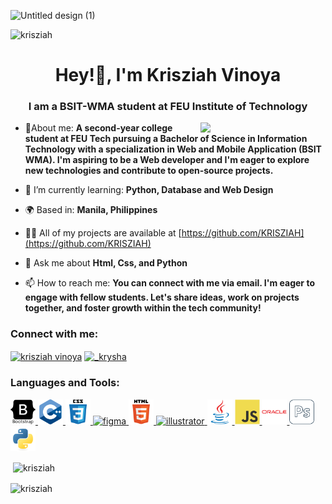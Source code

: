  ![Untitled design (1)](https://github.com/KRISZIAH/KRISZIAH/assets/155798339/e3be8d98-a527-4043-9dea-2e21b930e851) 
<p align="left"> <img src="https://komarev.com/ghpvc/?username=krisziah&label=Profile%20views&color=0e75b6&style=flat" alt="krisziah" /> </p>
<h1 align="center">Hey!👋, I'm Krisziah Vinoya</h1>
<h3 align="center">I am a BSIT-WMA student at FEU Institute of Technology</h3>
<img align="right" width="200" src="https://art.pixilart.com/sr2712ab0b35ecd.gif">



- 🔭About me: **A second-year college student at FEU Tech pursuing a Bachelor of Science in Information Technology with a specialization in Web and Mobile Application (BSIT WMA). I'm aspiring to be a Web developer and I'm eager to explore new technologies and contribute to open-source projects.**

- 🌱 I’m currently learning: **Python, Database and Web Design**

- 🌍 Based in: **Manila, Philippines**

- 👨‍💻 All of my projects are available at [https://github.com/KRISZIAH](https://github.com/KRISZIAH)

- 💬 Ask me about **Html, Css, and Python**

- 📫 How to reach me: **You can connect with me via email. I'm eager to engage with fellow students. Let's share ideas, work on projects together, and foster growth within the tech community!**

<h3 align="left">Connect with me:</h3>
<p align="left">
<a href="https://fb.com/krisziah vinoya" target="blank"><img align="center" src="https://raw.githubusercontent.com/rahuldkjain/github-profile-readme-generator/master/src/images/icons/Social/facebook.svg" alt="krisziah vinoya" height="30" width="40" /></a>
<a href="https://instagram.com/_krysha" target="blank"><img align="center" src="https://raw.githubusercontent.com/rahuldkjain/github-profile-readme-generator/master/src/images/icons/Social/instagram.svg" alt="_krysha" height="30" width="40" /></a>
</p>

<h3 align="left">Languages and Tools:</h3>
<p align="left"> <a href="https://getbootstrap.com" target="_blank" rel="noreferrer"> <img src="https://raw.githubusercontent.com/devicons/devicon/master/icons/bootstrap/bootstrap-plain-wordmark.svg" alt="bootstrap" width="40" height="40"/> </a> <a href="https://www.w3schools.com/cpp/" target="_blank" rel="noreferrer"> <img src="https://raw.githubusercontent.com/devicons/devicon/master/icons/cplusplus/cplusplus-original.svg" alt="cplusplus" width="40" height="40"/> </a> <a href="https://www.w3schools.com/css/" target="_blank" rel="noreferrer"> <img src="https://raw.githubusercontent.com/devicons/devicon/master/icons/css3/css3-original-wordmark.svg" alt="css3" width="40" height="40"/> </a> <a href="https://www.figma.com/" target="_blank" rel="noreferrer"> <img src="https://www.vectorlogo.zone/logos/figma/figma-icon.svg" alt="figma" width="40" height="40"/> </a> <a href="https://www.w3.org/html/" target="_blank" rel="noreferrer"> <img src="https://raw.githubusercontent.com/devicons/devicon/master/icons/html5/html5-original-wordmark.svg" alt="html5" width="40" height="40"/> </a> <a href="https://www.adobe.com/in/products/illustrator.html" target="_blank" rel="noreferrer"> <img src="https://www.vectorlogo.zone/logos/adobe_illustrator/adobe_illustrator-icon.svg" alt="illustrator" width="40" height="40"/> </a> <a href="https://www.java.com" target="_blank" rel="noreferrer"> <img src="https://raw.githubusercontent.com/devicons/devicon/master/icons/java/java-original.svg" alt="java" width="40" height="40"/> </a> <a href="https://developer.mozilla.org/en-US/docs/Web/JavaScript" target="_blank" rel="noreferrer"> <img src="https://raw.githubusercontent.com/devicons/devicon/master/icons/javascript/javascript-original.svg" alt="javascript" width="40" height="40"/> </a> <a href="https://www.oracle.com/" target="_blank" rel="noreferrer"> <img src="https://raw.githubusercontent.com/devicons/devicon/master/icons/oracle/oracle-original.svg" alt="oracle" width="40" height="40"/> </a> <a href="https://www.photoshop.com/en" target="_blank" rel="noreferrer"> <img src="https://raw.githubusercontent.com/devicons/devicon/master/icons/photoshop/photoshop-line.svg" alt="photoshop" width="40" height="40"/> </a> <a href="https://www.python.org" target="_blank" rel="noreferrer"> <img src="https://raw.githubusercontent.com/devicons/devicon/master/icons/python/python-original.svg" alt="python" width="40" height="40"/> </a> </p>

<p>&nbsp;<img align="center" src="https://github-readme-stats.vercel.app/api?username=krisziah&show_icons=true&locale=en&theme=dark" alt="krisziah" /></p>

<p><img align="center" src="https://github-readme-streak-stats.herokuapp.com/?user=krisziah&" alt="krisziah" /></p>
